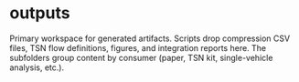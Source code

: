 # outputs

Primary workspace for generated artifacts. Scripts drop compression CSV files, TSN flow definitions, figures, and integration reports here. The subfolders group content by consumer (paper, TSN kit, single-vehicle analysis, etc.).
